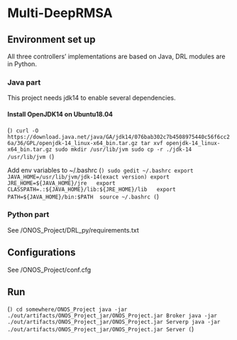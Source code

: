 # Multi-DeepRMSA

## Environment set up
All three controllers’ implementations are based on Java, DRL modules are in Python.

### Java part
This project needs jdk14 to enable several dependencies.

#### Install OpenJDK14 on Ubuntu18.04
(```)
curl -O https://download.java.net/java/GA/jdk14/076bab302c7b4508975440c56f6cc26a/36/GPL/openjdk-14_linux-x64_bin.tar.gz
tar xvf openjdk-14_linux-x64_bin.tar.gz
sudo mkdir /usr/lib/jvm
sudo cp -r ./jdk-14 /usr/lib/jvm
(```)

Add env variables to ~/.bashrc
(```)
sudo gedit ~/.bashrc
export JAVA_HOME=/usr/lib/jvm/jdk-14(exact version)
export JRE_HOME=${JAVA_HOME}/jre  
export CLASSPATH=.:${JAVA_HOME}/lib:${JRE_HOME}/lib  
export PATH=${JAVA_HOME}/bin:$PATH 
source ~/.bashrc
(```)

### Python part
See /ONOS_Project/DRL_py/requirements.txt

## Configurations
See /ONOS_Project/conf.cfg

## Run
(```)
cd somewhere/ONOS_Project
java -jar ./out/artifacts/ONOS_Project_jar/ONOS_Project.jar Broker
java -jar ./out/artifacts/ONOS_Project_jar/ONOS_Project.jar Serverp
java -jar ./out/artifacts/ONOS_Project_jar/ONOS_Project.jar Server
(```)
